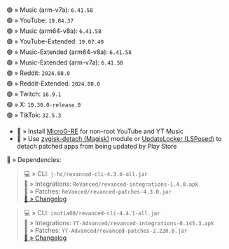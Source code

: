 🟢 » Music (arm-v7a): `6.41.58`  
🟢 » YouTube: `19.04.37`  
🟢 » Music (arm64-v8a): `6.41.58`  
🟢 » YouTube-Extended: `19.07.40`  
🟢 » Music-Extended (arm64-v8a): `6.41.58`  
🟢 » Music-Extended (arm-v7a): `6.41.58`  
🟢 » Reddit: `2024.08.0`  
🟢 » Reddit-Extended: `2024.08.0`  
🟢 » Twitch: `16.9.1`  
🟢 » X: `10.30.0-release.0`  
🟢 » TikTok: `32.5.3`  

- 🔰 » Install [MicroG-RE](https://github.com/WSTxda/MicroG-RE/releases) for non-root YouTube and YT Music  
- 🔰 » Use [zygisk-detach (Magisk)](https://github.com/j-hc/zygisk-detach) module or [UpdateLocker (LSPosed)](https://github.com/Xposed-Modules-Repo/ru.mike.updatelocker/releases) to detach patched apps from being updated by Play Store  

📜 » Dependencies:  
> 💻 » CLI: `j-hc/revanced-cli-4.3.0-all.jar`  
> 🔩 » Integrations: `ReVanced/revanced-integrations-1.4.0.apk`  
> 🧩 » Patches: `ReVanced/revanced-patches-4.3.0.jar`  
> [🔗 » Changelog](https://github.com/ReVanced/revanced-patches/releases/tag/v4.3.0)

> 💻 » CLI: `inotia00/revanced-cli-4.4.1-all.jar`  
> 🔩 » Integrations: `YT-Advanced/revanced-integrations-0.145.3.apk`  
> 🧩 » Patches: `YT-Advanced/revanced-patches-2.220.8.jar`  
> [🔗 » Changelog](https://github.com/YT-Advanced/ReX-patches/releases/tag/v2.220.8)  
